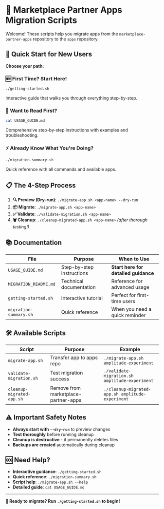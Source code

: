 # 🚀 Marketplace Partner Apps Migration Scripts

Welcome! These scripts help you migrate apps from the `marketplace-partner-apps` repository to the `apps` repository.

## 🎯 Quick Start for New Users

**Choose your path:**

### 🆕 First Time? Start Here!
```bash
./getting-started.sh
```
Interactive guide that walks you through everything step-by-step.

### 📖 Want to Read First?
```bash
cat USAGE_GUIDE.md
```
Comprehensive step-by-step instructions with examples and troubleshooting.

### ⚡ Already Know What You're Doing?
```bash
./migration-summary.sh
```
Quick reference with all commands and available apps.

## 📋 The 4-Step Process

1. **🔍 Preview (Dry-run)**: `./migrate-app.sh <app-name> --dry-run`
2. **📦 Migrate**: `./migrate-app.sh <app-name>`
3. **✅ Validate**: `./validate-migration.sh <app-name>`
4. **🗑️ Cleanup**: `./cleanup-migrated-app.sh <app-name>` *(after thorough testing!)*

## 📚 Documentation

| File | Purpose | When to Use |
|------|---------|-------------|
| `USAGE_GUIDE.md` | Step-by-step instructions | **Start here for detailed guidance** |
| `MIGRATION_README.md` | Technical documentation | Reference for advanced usage |
| `getting-started.sh` | Interactive tutorial | Perfect for first-time users |
| `migration-summary.sh` | Quick reference | When you need a quick reminder |

## 🛠️ Available Scripts

| Script | Purpose | Example |
|--------|---------|---------|
| `migrate-app.sh` | Transfer app to apps repo | `./migrate-app.sh amplitude-experiment` |
| `validate-migration.sh` | Test migration success | `./validate-migration.sh amplitude-experiment` |
| `cleanup-migrated-app.sh` | Remove from marketplace-partner-apps | `./cleanup-migrated-app.sh amplitude-experiment` |

## ⚠️ Important Safety Notes

- **Always start with `--dry-run`** to preview changes
- **Test thoroughly** before running cleanup
- **Cleanup is destructive** - it permanently deletes files
- **Backups are created** automatically during cleanup

## 🆘 Need Help?

- **Interactive guidance**: `./getting-started.sh`
- **Quick reference**: `./migration-summary.sh`
- **Script help**: `./migrate-app.sh --help`
- **Detailed guide**: `cat USAGE_GUIDE.md`

---

**🎉 Ready to migrate? Run `./getting-started.sh` to begin!**
